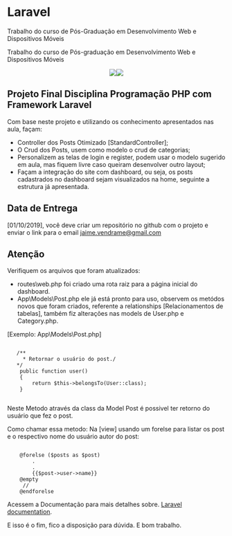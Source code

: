 # Laravel
Trabalho do curso de Pós-Graduação em Desenvolvimento Web e Dispositivos Móveis

Trabalho do curso de Pós-graduação em Desenvolvimento Web e Dispositivos Móveis

<p align="center"><img src="https://laravel.com/assets/img/components/logo-laravel.svg"><img src="http://www.alfaumuarama.com.br/estrutura/img/Logo_FAU_SM.png"></p>


## Projeto Final Disciplina Programação PHP com Framework Laravel

Com base neste projeto e utilizando os conhecimento apresentados nas aula, façam:

- Controller dos Posts Otimizado [StandardController];
- O Crud dos Posts, usem como modelo o crud de categorias;
- Personalizem as telas de login e register, podem usar o modelo sugerido em aula, mas fiquem livre caso queiram desenvolver outro layout;
- Façam a integração do site com dashboard, ou seja, os posts cadastrados no dashboard sejam visualizados na home, seguinte a estrutura já apresentada.

## Data de Entrega

[01/10/2019], você deve criar um repositório no github com o projeto e enviar o link para o email jaime.vendrame@gmail.com

## Atenção

Verifiquem os arquivos que foram atualizados:
 - routes\web.php foi criado uma rota raiz para a página inicial do dashboard.
 - App\Models\Post.php ele já está pronto para uso, observem os metódos novos que foram criados, referente a relationships [Relacionamentos de tabelas], também fiz alterações nas models de User.php e Category.php.
 
 [Exemplo: App\Models\Post.php]
 <p>
    <pre><code>
   /**
     * Retornar o usuário do post./
   */
    public function user()
    {
        return $this->belongsTo(User::class);
    }
  </code></pre></p>
    
Neste Metodo através da class da Model Post é possivel ter retorno do usuário que fez o post.

Como chamar essa metodo:
Na [view] usando um forelse para listar os post e o respectivo nome do usuário autor do post:

<p><pre><code>
    @forelse ($posts as $post)
        .
        .
        {{$post->user->name}}
    @empty
     //
    @endforelse
</code></pre></p>

Acessem a Documentação para mais detalhes sobre. [Laravel documentation](https://laravel.com/docs/5.8/eloquent-relationships).

E isso é o fim, fico a disposição para dúvida. E bom trabalho.


